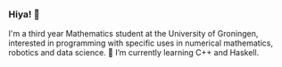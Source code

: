 ### Hiya! 👋

I'm a third year Mathematics student at the University of Groningen, interested in programming with specific uses in numerical mathematics, robotics and data science. 
🌱 I’m currently learning C++ and Haskell.
<!--
**egerhether/egerhether** is a ✨ _special_ ✨ repository because its `README.md` (this file) appears on your GitHub profile.

Here are some ideas to get you started:

- 🔭 I’m currently working on ...

- 👯 I’m looking to collaborate on ...
- 🤔 I’m looking for help with ...
- 💬 Ask me about ...
- 📫 How to reach me: ...
- 😄 Pronouns: ...
- ⚡ Fun fact: ...
-->

